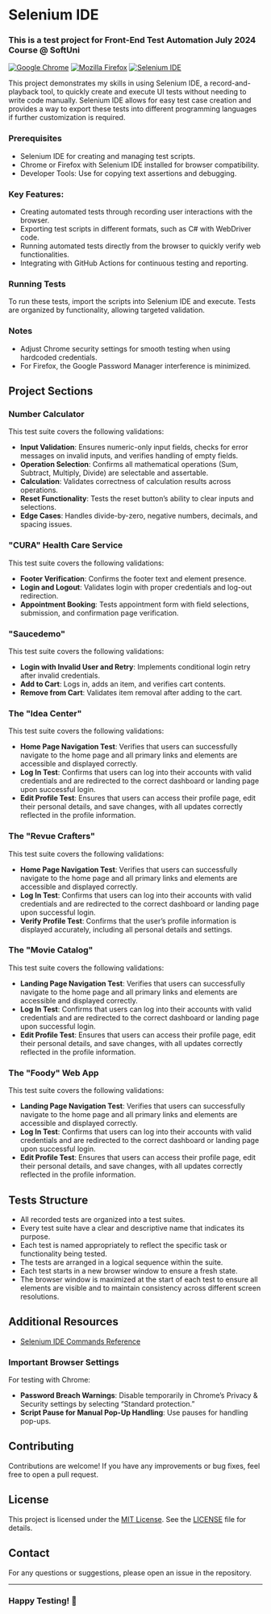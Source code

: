 # Selenium IDE
### This is a test project for Front-End Test Automation July 2024 Course @ SoftUni

[![Google Chrome](https://img.shields.io/badge/tested%20on-Google%20Chrome-4285F4.svg)](https://www.google.com/chrome/)
[![Mozilla Firefox](https://img.shields.io/badge/tested%20on-Mozilla%20Firefox-FF7139.svg)](https://www.mozilla.org/firefox/)
[![Selenium IDE](https://img.shields.io/badge/tested%20with-Selenium%20IDE-FF6C37.svg)](https://www.selenium.dev/selenium-ide/)

This project demonstrates my skills in using Selenium IDE, a record-and-playback tool, to quickly create and execute UI tests without needing to write code manually. Selenium IDE allows for easy test case creation and provides a way to export these tests into different programming languages if further customization is required.

### Prerequisites
- Selenium IDE for creating and managing test scripts.
- Chrome or Firefox with Selenium IDE installed for browser compatibility.
- Developer Tools: Use for copying text assertions and debugging.

### Key Features:
- Creating automated tests through recording user interactions with the browser.
- Exporting test scripts in different formats, such as C# with WebDriver code.
- Running automated tests directly from the browser to quickly verify web functionalities.
- Integrating with GitHub Actions for continuous testing and reporting.

### Running Tests
To run these tests, import the scripts into Selenium IDE and execute. Tests are organized by functionality, allowing targeted validation.

### Notes
- Adjust Chrome security settings for smooth testing when using hardcoded credentials.
- For Firefox, the Google Password Manager interference is minimized.
  
## Project Sections

### Number Calculator
This test suite covers the following validations:
- **Input Validation**: Ensures numeric-only input fields, checks for error messages on invalid inputs, and verifies handling of empty fields.
- **Operation Selection**: Confirms all mathematical operations (Sum, Subtract, Multiply, Divide) are selectable and assertable.
- **Calculation**: Validates correctness of calculation results across operations.
- **Reset Functionality**: Tests the reset button’s ability to clear inputs and selections.
- **Edge Cases**: Handles divide-by-zero, negative numbers, decimals, and spacing issues.

### "CURA" Health Care Service
This test suite covers the following validations:
- **Footer Verification**: Confirms the footer text and element presence.
- **Login and Logout**: Validates login with proper credentials and log-out redirection.
- **Appointment Booking**: Tests appointment form with field selections, submission, and confirmation page verification.

### "Saucedemo"
This test suite covers the following validations:
- **Login with Invalid User and Retry**: Implements conditional login retry after invalid credentials.
- **Add to Cart**: Logs in, adds an item, and verifies cart contents.
- **Remove from Cart**: Validates item removal after adding to the cart.

 ### The "Idea Center" 
This test suite covers the following validations:
- **Home Page Navigation Test**: Verifies that users can successfully navigate to the home page and all primary links and elements are accessible and displayed correctly.
- **Log In Test**: Confirms that users can log into their accounts with valid credentials and are redirected to the correct dashboard or landing page upon successful login.
- **Edit Profile Test**: Ensures that users can access their profile page, edit their personal details, and save changes, with all updates correctly reflected in the profile information.

### The "Revue Crafters"
This test suite covers the following validations:
- **Home Page Navigation Test**: Verifies that users can successfully navigate to the home page and all primary links and elements are accessible and displayed correctly.
- **Log In Test**: Confirms that users can log into their accounts with valid credentials and are redirected to the correct dashboard or landing page upon successful login.
- **Verify Profile Test**: Confirms that the user’s profile information is displayed accurately, including all personal details and settings.

### The "Movie Catalog" 
This test suite covers the following validations:
- **Landing Page Navigation Test**: Verifies that users can successfully navigate to the home page and all primary links and elements are accessible and displayed correctly.
- **Log In Test**: Confirms that users can log into their accounts with valid credentials and are redirected to the correct dashboard or landing page upon successful login.
- **Edit Profile Test**: Ensures that users can access their profile page, edit their personal details, and save changes, with all updates correctly reflected in the profile information.

### The "Foody" Web App
This test suite covers the following validations:
- **Landing Page Navigation Test**: Verifies that users can successfully navigate to the home page and all primary links and elements are accessible and displayed correctly.
- **Log In Test**: Confirms that users can log into their accounts with valid credentials and are redirected to the correct dashboard or landing page upon successful login.
- **Edit Profile Test**: Ensures that users can access their profile page, edit their personal details, and save changes, with all updates correctly reflected in the profile information.
  
## Tests Structure
- All recorded tests are organized into a test suites.
- Every test suite have a clear and descriptive name that indicates its purpose.
-	Each test is named appropriately to reflect the specific task or functionality being tested.
-	The tests are arranged in a logical sequence within the suite.
-	Each test starts in a new browser window to ensure a fresh state.
-	The browser window is maximized at the start of each test to ensure all elements are visible and to maintain consistency across different screen resolutions.

## Additional Resources
- [Selenium IDE Commands Reference](https://www.selenium.dev/selenium-ide/docs/en/api/commands)

### Important Browser Settings
For testing with Chrome:
- **Password Breach Warnings**: Disable temporarily in Chrome’s Privacy & Security settings by selecting “Standard protection.”
- **Script Pause for Manual Pop-Up Handling**: Use pauses for handling pop-ups.
  
## Contributing
Contributions are welcome! If you have any improvements or bug fixes, feel free to open a pull request.

## License
This project is licensed under the [MIT License](LICENSE). See the [LICENSE](LICENSE) file for details.

## Contact
For any questions or suggestions, please open an issue in the repository.

---
### Happy Testing! 🚀
